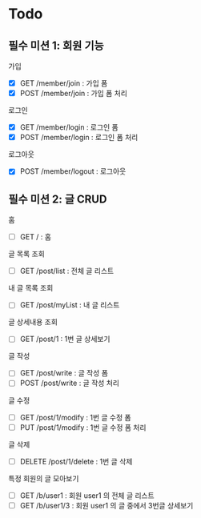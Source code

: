 # Todo    

## 필수 미션 1: 회원 기능  
가입  
- [x] GET /member/join : 가입 폼  
- [x] POST /member/join : 가입 폼 처리  
  
로그인  
- [x] GET /member/login : 로그인 폼  
- [x] POST /member/login : 로그인 폼 처리  
  
로그아웃  
- [x] POST /member/logout : 로그아웃  
  
## 필수 미션 2: 글 CRUD  
홈  
- [ ] GET / : 홈  
  
글 목록 조회  
- [ ] GET /post/list : 전체 글 리스트  
  
내 글 목록 조회  
- [ ] GET /post/myList : 내 글 리스트  
  
글 상세내용 조회  
- [ ] GET /post/1 : 1번 글 상세보기  
  
글 작성  
- [ ] GET /post/write : 글 작성 폼  
- [ ] POST /post/write : 글 작성 처리  
  
글 수정  
- [ ] GET /post/1/modify : 1번 글 수정 폼  
- [ ] PUT /post/1/modify : 1번 글 수정 폼 처리  
  
글 삭제  
- [ ] DELETE /post/1/delete : 1번 글 삭제  
  
특정 회원의 글 모아보기  
- [ ] GET /b/user1 : 회원 user1 의 전체 글 리스트  
- [ ] GET /b/user1/3 : 회원 user1 의 글 중에서 3번글 상세보기  
